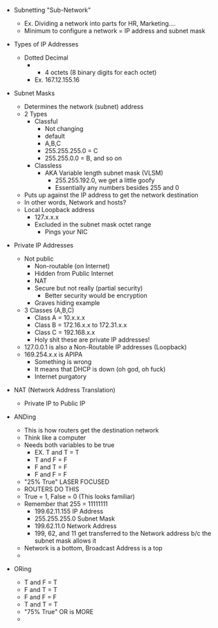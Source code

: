 - Subnetting "Sub-Network"
	- Ex. Dividing a network into parts for HR, Marketing....
	- Minimum to configure a network = IP address and subnet mask 

- Types of IP Addresses
	- Dotted Decimal
		- * 4 octets (8 binary digits for each octet)
		- Ex. 167.12.155.16

- Subnet Masks 
	- Determines the network (subnet) address 
	- 2 Types 
		- Classful
			- Not changing 
			- default 
			- A,B,C
			- 255.255.255.0 = C
			- 255.255.0.0 = B, and so on
		- Classless
			- AKA Variable length subnet mask (VLSM)
				- 255.255.192.0, we get a little goofy 
				- Essentially any numbers besides 255 and 0 
	- Puts up against the IP address to get the network destination 
	- In other words, Network and hosts? 
	- Local Loopback address 
		- 127.x.x.x
		- Excluded in the subnet mask octet range
			- Pings your NIC 

- Private IP Addresses
	- Not public
		- Non-routable (on Internet)
		- Hidden from Public Internet
		- NAT 
		- Secure but not really (partial security)
			- Better security would be encryption 
		- Graves hiding example
	- 3 Classes (A,B,C)
		- Class A = 10.x.x.x
		- Class B = 172.16.x.x to 172.31.x.x
		- Class C = 192.168.x.x
		- Holy shit these are private IP addresses! 
	- 127.0.0.1 is also a Non-Routable IP addresses (Loopback)
	-  169.254.x.x is APIPA 
		- Something is wrong 
		- It means that DHCP is down (oh god, oh fuck) 
		- Internet purgatory 

- NAT (Network Address Translation)
	- Private IP to Public IP

- ANDing 
	- This is how routers get the destination network 
	- Think like a computer
	- Needs both variables to be true
		- EX. T and T = T
		- T and F = F
		- F and T = F
		- F and F = F
	- "25% True" LASER FOCUSED
	- ROUTERS DO THIS 
	- True = 1, False = 0 (This looks familiar)
	- Remember that 255 = 11111111
		- 199.62.11.155 IP Address
		- 255.255.255.0 Subnet Mask
		- 199.62.11.0      Network Address
		- 199, 62, and 11 get transferred to the Network address b/c the subnet mask allows it
	- Network is a bottom, Broadcast Address is a top 
	- 

- ORing 
	- T and F = T
	- F and T = T
	- F and F = F
	- T and T = T
	- "75% True" OR is MORE 
	- 